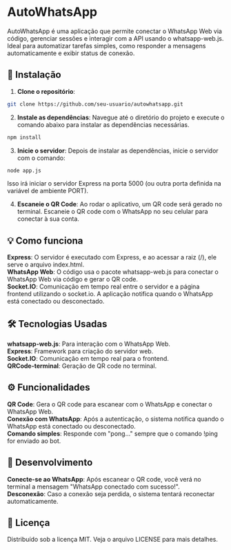 # AutoWhatsApp
AutoWhatsApp é uma aplicação que permite conectar o WhatsApp Web via código, gerenciar sessões e interagir com a API usando o whatsapp-web.js. Ideal para automatizar tarefas simples, como responder a mensagens automaticamente e exibir status de conexão.

## 🚀 Instalação
1. **Clone o repositório**:
```bash
git clone https://github.com/seu-usuario/autowhatsapp.git
```
2. **Instale as dependências**: Navegue até o diretório do projeto e execute o comando abaixo para instalar as dependências necessárias.
```bash
npm install
```
3. **Inicie o servidor**: Depois de instalar as dependências, inicie o servidor com o comando:
```bash
node app.js

```
Isso irá iniciar o servidor Express na porta 5000 (ou outra porta definida na variável de ambiente PORT).

4. **Escaneie o QR Code**: Ao rodar o aplicativo, um QR code será gerado no terminal. Escaneie o QR code com o WhatsApp no seu celular para conectar à sua conta.

## 💡 Como funciona
**Express**: O servidor é executado com Express, e ao acessar a raiz (/), ele serve o arquivo index.html. <br>
**WhatsApp Web**: O código usa o pacote whatsapp-web.js para conectar o WhatsApp Web via código e gerar o QR code. <br>
**Socket.IO**: Comunicação em tempo real entre o servidor e a página frontend utilizando o socket.io. A aplicação notifica quando o WhatsApp está conectado ou desconectado. <br>
## 🛠️ Tecnologias Usadas
**whatsapp-web.js**: Para interação com o WhatsApp Web. <br>
**Express**: Framework para criação do servidor web. <br>
**Socket.IO**: Comunicação em tempo real para o frontend. <br>
**QRCode-terminal**: Geração de QR code no terminal. <br>
## ⚙️ Funcionalidades
**QR Code**: Gera o QR code para escanear com o WhatsApp e conectar o WhatsApp Web. <br>
**Conexão com WhatsApp**: Após a autenticação, o sistema notifica quando o WhatsApp está conectado ou desconectado. <br>
**Comando simples**: Responde com "pong..." sempre que o comando !ping for enviado ao bot. <br>
## 🔧 Desenvolvimento
**Conecte-se ao WhatsApp**: Após escanear o QR code, você verá no terminal a mensagem "WhatsApp conectado com sucesso!". <br>
**Desconexão**: Caso a conexão seja perdida, o sistema tentará reconectar automaticamente. <br>
## 📝 Licença
Distribuído sob a licença MIT. Veja o arquivo LICENSE para mais detalhes.
